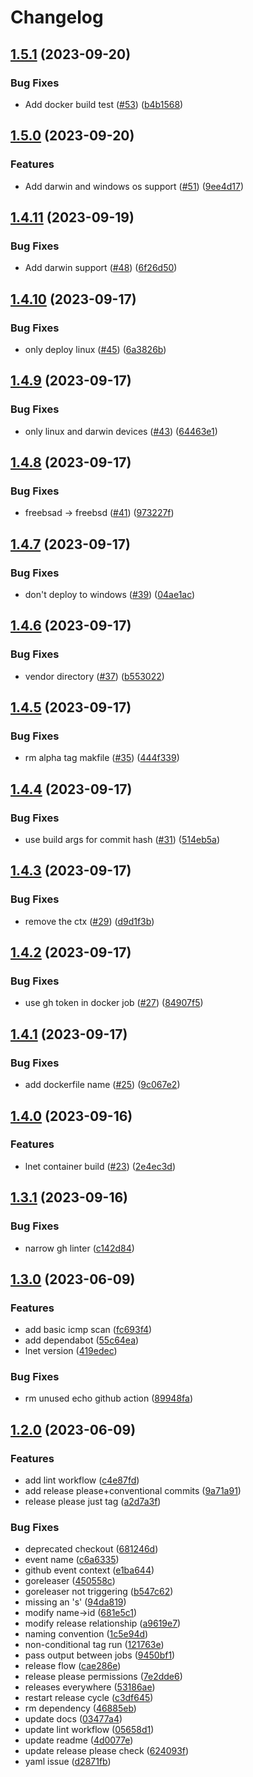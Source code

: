 # Changelog

## [1.5.1](https://github.com/louislef299/lnet/compare/v1.5.0...v1.5.1) (2023-09-20)


### Bug Fixes

* Add docker build test ([#53](https://github.com/louislef299/lnet/issues/53)) ([b4b1568](https://github.com/louislef299/lnet/commit/b4b1568dba2a34c61b5514e89762888a154f588e))

## [1.5.0](https://github.com/louislef299/lnet/compare/v1.4.11...v1.5.0) (2023-09-20)


### Features

* Add darwin and windows os support ([#51](https://github.com/louislef299/lnet/issues/51)) ([9ee4d17](https://github.com/louislef299/lnet/commit/9ee4d1713991a74d3a3d4e119feafbb8c8bb315e))

## [1.4.11](https://github.com/louislef299/lnet/compare/v1.4.10...v1.4.11) (2023-09-19)


### Bug Fixes

* Add darwin support ([#48](https://github.com/louislef299/lnet/issues/48)) ([6f26d50](https://github.com/louislef299/lnet/commit/6f26d503b0ad6b00cde2498cfb6e07d0eaa5bf2e))

## [1.4.10](https://github.com/louislef299/lnet/compare/v1.4.9...v1.4.10) (2023-09-17)


### Bug Fixes

* only deploy linux ([#45](https://github.com/louislef299/lnet/issues/45)) ([6a3826b](https://github.com/louislef299/lnet/commit/6a3826b57b356b2b736ec1d18bf719c48cddea91))

## [1.4.9](https://github.com/louislef299/lnet/compare/v1.4.8...v1.4.9) (2023-09-17)


### Bug Fixes

* only linux and darwin devices ([#43](https://github.com/louislef299/lnet/issues/43)) ([64463e1](https://github.com/louislef299/lnet/commit/64463e170cb3df2bec157990dc25e4683dbbcb71))

## [1.4.8](https://github.com/louislef299/lnet/compare/v1.4.7...v1.4.8) (2023-09-17)


### Bug Fixes

* freebsad -&gt; freebsd ([#41](https://github.com/louislef299/lnet/issues/41)) ([973227f](https://github.com/louislef299/lnet/commit/973227f598d38a940abce29779af98151a7ff4a8))

## [1.4.7](https://github.com/louislef299/lnet/compare/v1.4.6...v1.4.7) (2023-09-17)


### Bug Fixes

* don't deploy to windows ([#39](https://github.com/louislef299/lnet/issues/39)) ([04ae1ac](https://github.com/louislef299/lnet/commit/04ae1acb27d4bc0bb33cbe2c5f680d49134b7e51))

## [1.4.6](https://github.com/louislef299/lnet/compare/v1.4.5...v1.4.6) (2023-09-17)


### Bug Fixes

* vendor directory ([#37](https://github.com/louislef299/lnet/issues/37)) ([b553022](https://github.com/louislef299/lnet/commit/b5530220173f46eea75d341e7e57239350f18dfc))

## [1.4.5](https://github.com/louislef299/lnet/compare/v1.4.4...v1.4.5) (2023-09-17)


### Bug Fixes

* rm alpha tag makfile ([#35](https://github.com/louislef299/lnet/issues/35)) ([444f339](https://github.com/louislef299/lnet/commit/444f339fea9916a44ce101bc0f26495656d09be7))

## [1.4.4](https://github.com/louislef299/lnet/compare/v1.4.3...v1.4.4) (2023-09-17)


### Bug Fixes

* use build args for commit hash ([#31](https://github.com/louislef299/lnet/issues/31)) ([514eb5a](https://github.com/louislef299/lnet/commit/514eb5ad50fc529377ae38d257da6929ae79043d))

## [1.4.3](https://github.com/louislef299/lnet/compare/v1.4.2...v1.4.3) (2023-09-17)


### Bug Fixes

* remove the ctx ([#29](https://github.com/louislef299/lnet/issues/29)) ([d9d1f3b](https://github.com/louislef299/lnet/commit/d9d1f3b191276078a92b0f4ac640fb6ba55408d8))

## [1.4.2](https://github.com/louislef299/lnet/compare/v1.4.1...v1.4.2) (2023-09-17)


### Bug Fixes

* use gh token in docker job ([#27](https://github.com/louislef299/lnet/issues/27)) ([84907f5](https://github.com/louislef299/lnet/commit/84907f5fa3077f207139a8136c9d37cc2de71c73))

## [1.4.1](https://github.com/louislef299/lnet/compare/v1.4.0...v1.4.1) (2023-09-17)


### Bug Fixes

* add dockerfile name ([#25](https://github.com/louislef299/lnet/issues/25)) ([9c067e2](https://github.com/louislef299/lnet/commit/9c067e22a36225e8f07db721ef1d1ee6a4903f69))

## [1.4.0](https://github.com/louislef299/lnet/compare/v1.3.1...v1.4.0) (2023-09-16)


### Features

* lnet container build ([#23](https://github.com/louislef299/lnet/issues/23)) ([2e4ec3d](https://github.com/louislef299/lnet/commit/2e4ec3d9d706caba1138ac10b06f7b72b52e140a))

## [1.3.1](https://github.com/louislef299/lnet/compare/v1.3.0...v1.3.1) (2023-09-16)


### Bug Fixes

* narrow gh linter ([c142d84](https://github.com/louislef299/lnet/commit/c142d841cf3eccd06b9b41e20c194058338688d8))

## [1.3.0](https://github.com/louislef299/lnet/compare/v1.2.0...v1.3.0) (2023-06-09)


### Features

* add basic icmp scan ([fc693f4](https://github.com/louislef299/lnet/commit/fc693f45ae8fbff9d997f99c90137c1c861faeae))
* add dependabot ([55c64ea](https://github.com/louislef299/lnet/commit/55c64eadc96fd46b01d122b4f82f3500b9027358))
* lnet version ([419edec](https://github.com/louislef299/lnet/commit/419edec95d5fdfb6bf55b9cae003e4cf8860bf6f))


### Bug Fixes

* rm unused echo github action ([89948fa](https://github.com/louislef299/lnet/commit/89948fa50e5eca764cd09a8daa708ceafb8bef56))

## [1.2.0](https://github.com/louislef299/lnet/compare/v1.1.2...v1.2.0) (2023-06-09)


### Features

* add lint workflow ([c4e87fd](https://github.com/louislef299/lnet/commit/c4e87fd225616c3c65243fb0ee85154f3678a7bb))
* add release please+conventional commits ([9a71a91](https://github.com/louislef299/lnet/commit/9a71a9173254cd1b84ceb859ca8d67b81413b661))
* release please just tag ([a2d7a3f](https://github.com/louislef299/lnet/commit/a2d7a3f9fa371119590143acd7050310b069b153))


### Bug Fixes

* deprecated checkout ([681246d](https://github.com/louislef299/lnet/commit/681246d5801a75e8b33b33163800c7b19af66de0))
* event name ([c6a6335](https://github.com/louislef299/lnet/commit/c6a6335196511f13467cd1ed15f849e1d57d0854))
* github event context ([e1ba644](https://github.com/louislef299/lnet/commit/e1ba6440813337d89fc32603da2544fa0b11179a))
* goreleaser ([450558c](https://github.com/louislef299/lnet/commit/450558c1d1412665792a3e12d8bcdb481626981a))
* goreleaser not triggering ([b547c62](https://github.com/louislef299/lnet/commit/b547c622bcc2f198e0a835b1d4ee917982070c88))
* missing an 's' ([94da819](https://github.com/louislef299/lnet/commit/94da8192571957260b90622d24e2066a4f0e48be))
* modify name-&gt;id ([681e5c1](https://github.com/louislef299/lnet/commit/681e5c1dd827d323b7fc778bd4068d0d3ad33e7d))
* modify release relationship ([a9619e7](https://github.com/louislef299/lnet/commit/a9619e79ef3e28cb64a35c1c3af53e28b137fde4))
* naming convention ([1c5e94d](https://github.com/louislef299/lnet/commit/1c5e94d374162f29c6376a6161f0d8c9990fb640))
* non-conditional tag run ([121763e](https://github.com/louislef299/lnet/commit/121763e0ae4ede7c14b6a9940024382986e15622))
* pass output between jobs ([9450bf1](https://github.com/louislef299/lnet/commit/9450bf1ba5db82311c1149a2d939f47d9d8b5804))
* release flow ([cae286e](https://github.com/louislef299/lnet/commit/cae286e7819348d2d2659767390630b327c8ceae))
* release please permissions ([7e2dde6](https://github.com/louislef299/lnet/commit/7e2dde647f980aa74be4c6496a7ec611558ff6d3))
* releases everywhere ([53186ae](https://github.com/louislef299/lnet/commit/53186ae29837e7ed1ad6b4279e68c165685b073d))
* restart release cycle ([c3df645](https://github.com/louislef299/lnet/commit/c3df645496d9e3530c90d37d3d25b9446e90e3ce))
* rm dependency ([46885eb](https://github.com/louislef299/lnet/commit/46885eb7f2d770f35c7f3694f610504825142e07))
* update docs ([03477a4](https://github.com/louislef299/lnet/commit/03477a4f75f35a75980cec5dfd6d77cfa7b8f9d0))
* update lint workflow ([05658d1](https://github.com/louislef299/lnet/commit/05658d137e25e1b8a67478bd21b66f47479c1b1c))
* update readme ([4d0077e](https://github.com/louislef299/lnet/commit/4d0077eea270d3646a52cc54a01ddaf6f060a840))
* update release please check ([624093f](https://github.com/louislef299/lnet/commit/624093fb7a82449769a202fe1210a6a946a5644d))
* yaml issue ([d2871fb](https://github.com/louislef299/lnet/commit/d2871fb6913568019c3f1ef3231bce06f0ec2e5a))
